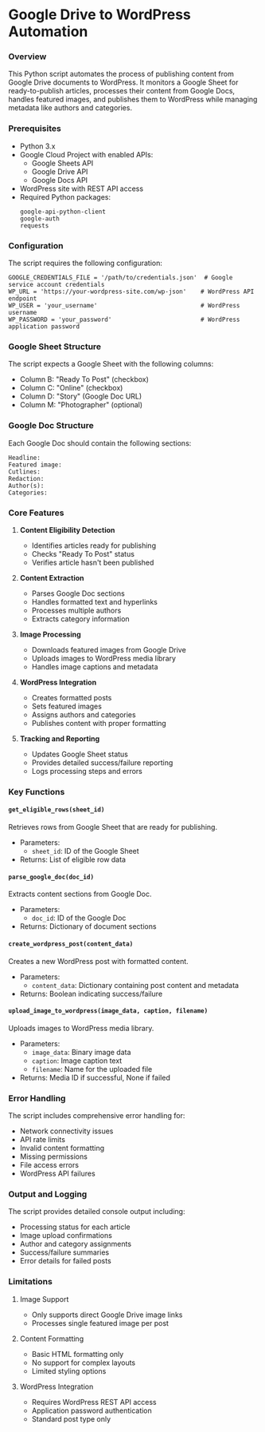 # Google Drive to WordPress Automation

### Overview
This Python script automates the process of publishing content from Google Drive documents to WordPress. It monitors a Google Sheet for ready-to-publish articles, processes their content from Google Docs, handles featured images, and publishes them to WordPress while managing metadata like authors and categories.

### Prerequisites

- Python 3.x
- Google Cloud Project with enabled APIs:
  - Google Sheets API
  - Google Drive API
  - Google Docs API
- WordPress site with REST API access
- Required Python packages:
  ```
  google-api-python-client
  google-auth
  requests
  ```

### Configuration

The script requires the following configuration:

```
GOOGLE_CREDENTIALS_FILE = '/path/to/credentials.json'  # Google service account credentials
WP_URL = 'https://your-wordpress-site.com/wp-json'    # WordPress API endpoint
WP_USER = 'your_username'                             # WordPress username
WP_PASSWORD = 'your_password'                         # WordPress application password
```

### Google Sheet Structure

The script expects a Google Sheet with the following columns:
- Column B: "Ready To Post" (checkbox)
- Column C: "Online" (checkbox)
- Column D: "Story" (Google Doc URL)
- Column M: "Photographer" (optional)

### Google Doc Structure

Each Google Doc should contain the following sections:
```
Headline:
Featured image:
Cutlines:
Redaction:
Author(s):
Categories:
```

### Core Features

1. **Content Eligibility Detection**
   - Identifies articles ready for publishing
   - Checks "Ready To Post" status
   - Verifies article hasn't been published

2. **Content Extraction**
   - Parses Google Doc sections
   - Handles formatted text and hyperlinks
   - Processes multiple authors
   - Extracts category information

3. **Image Processing**
   - Downloads featured images from Google Drive
   - Uploads images to WordPress media library
   - Handles image captions and metadata

4. **WordPress Integration**
   - Creates formatted posts
   - Sets featured images
   - Assigns authors and categories
   - Publishes content with proper formatting

5. **Tracking and Reporting**
   - Updates Google Sheet status
   - Provides detailed success/failure reporting
   - Logs processing steps and errors

### Key Functions

#### `get_eligible_rows(sheet_id)`
Retrieves rows from Google Sheet that are ready for publishing.
- Parameters:
  - `sheet_id`: ID of the Google Sheet
- Returns: List of eligible row data

#### `parse_google_doc(doc_id)`
Extracts content sections from Google Doc.
- Parameters:
  - `doc_id`: ID of the Google Doc
- Returns: Dictionary of document sections

#### `create_wordpress_post(content_data)`
Creates a new WordPress post with formatted content.
- Parameters:
  - `content_data`: Dictionary containing post content and metadata
- Returns: Boolean indicating success/failure

#### `upload_image_to_wordpress(image_data, caption, filename)`
Uploads images to WordPress media library.
- Parameters:
  - `image_data`: Binary image data
  - `caption`: Image caption text
  - `filename`: Name for the uploaded file
- Returns: Media ID if successful, None if failed

### Error Handling

The script includes comprehensive error handling for:
- Network connectivity issues
- API rate limits
- Invalid content formatting
- Missing permissions
- File access errors
- WordPress API failures

### Output and Logging

The script provides detailed console output including:
- Processing status for each article
- Image upload confirmations
- Author and category assignments
- Success/failure summaries
- Error details for failed posts

### Limitations

1. Image Support
   - Only supports direct Google Drive image links
   - Processes single featured image per post

2. Content Formatting
   - Basic HTML formatting only
   - No support for complex layouts
   - Limited styling options

3. WordPress Integration
   - Requires WordPress REST API access
   - Application password authentication
   - Standard post type only
